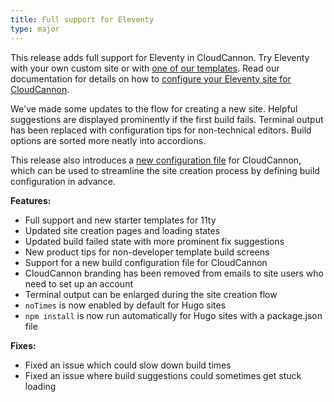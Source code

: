 ```yaml
---
title: Full support for Eleventy
type: major
---
```

This release adds full support for Eleventy in CloudCannon. Try Eleventy with your own custom site or with [one of our templates](https://app.cloudcannon.com/editor#sites/templates/eleventy). Read our documentation for details on how to [configure your Eleventy site for CloudCannon](/documentation/articles/integrating-your-site).

We've made some updates to the flow for creating a new site. Helpful suggestions are displayed prominently if the first build fails. Terminal output has been replaced with configuration tips for non-technical editors. Build options are sorted more neatly into accordions.

This release also introduces a [new configuration file](/documentation/articles/pre-configure-your-site-before-creation-on-cloudcannon) for CloudCannon, which can be used to streamline the site creation process by defining build configuration in advance.

**Features:**

* Full support and new starter templates for 11ty
* Updated site creation pages and loading states
* Updated build failed state with more prominent fix suggestions
* New product tips for non-developer template build screens
* Support for a new build configuration file for CloudCannon
* CloudCannon branding has been removed from emails to site users who need to set up an account
* Terminal output can be enlarged during the site creation flow
* `noTimes` is now enabled by default for Hugo sites
* `npm install` is now run automatically for Hugo sites with a package.json file

**Fixes:**

* Fixed an issue which could slow down build times
* Fixed an issue where build suggestions could sometimes get stuck loading